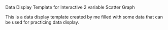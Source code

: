 Data Display Template for Interactive 2 variable Scatter Graph


This is a data display template created by me filled with some data that can be used for practicing data display.